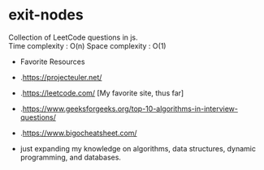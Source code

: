 # exit-nodes
Collection of LeetCode questions in js.   
 Time complexity : O(n) 
 Space complexity : O(1)
 
 - Favorite Resources
 - .https://projecteuler.net/
 - .https://leetcode.com/ [My favorite site, thus far]
 - .https://www.geeksforgeeks.org/top-10-algorithms-in-interview-questions/
 - .https://www.bigocheatsheet.com/
 
 

- just expanding my knowledge on algorithms, data structures, dynamic programming, and databases.



 

